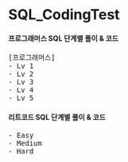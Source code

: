 # SQL_CodingTest
#### 프로그래머스 SQL 단계별 풀이 & 코드
<pre>
[프로그래머스]
- Lv 1
- Lv 2
- Lv 3
- Lv 4
- Lv 5
</pre> 

#### 리트코드 SQL 단계별 풀이 & 코드

<pre>
- Easy
- Medium
- Hard
</pre> 
